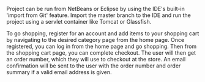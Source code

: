 Project can be run from NetBeans or Eclipse by using the IDE's built-in 'import from Git' feature. 
Import the master branch to the IDE and run the project using a servlet container like Tomcat or Glassfish. 

To go shopping, register for an account and add items to your shopping cart by navigating to the desired category page from the home page. 
Once registered, you can log in from the home page and go shopping. Then from the shopping cart page, you can complete checkout.
The user will then get an order number, which they will use to checkout at the store.
An email confirmation will be sent to the user with the order number and order summary if a valid email address is given.
